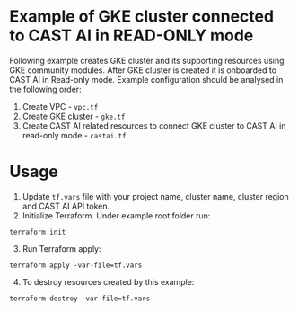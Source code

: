 # Example of GKE cluster connected to CAST AI in READ-ONLY mode
Following example creates GKE cluster and its supporting resources using GKE community modules.
After GKE cluster is created it is onboarded to CAST AI in Read-only mode.
Example configuration should be analysed in the following order:
1. Create VPC - `vpc.tf`
2. Create GKE cluster - `gke.tf`
3. Create CAST AI related resources to connect GKE cluster to CAST AI in read-only mode - `castai.tf`

# Usage
1. Update `tf.vars` file with your project name, cluster name, cluster region and CAST AI API token.
2. Initialize Terraform. Under example root folder run:
```
terraform init
```
3. Run Terraform apply:
```
terraform apply -var-file=tf.vars 
```
4. To destroy resources created by this example:
```
terraform destroy -var-file=tf.vars 
```
